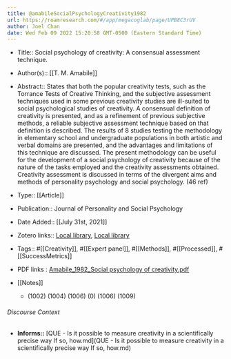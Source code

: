 ```yaml
---
title: @amabileSocialPsychologyCreativity1982
url: https://roamresearch.com/#/app/megacoglab/page/UPB8C3rUV
author: Joel Chan
date: Wed Feb 09 2022 15:20:58 GMT-0500 (Eastern Standard Time)
---
```


- Title:: Social psychology of creativity: A consensual assessment technique.
- Author(s):: [[T. M. Amabile]]
- Abstract:: States that both the popular creativity tests, such as the Torrance Tests of Creative Thinking, and the subjective assessment techniques used in some previous creativity studies are ill-suited to social psychological studies of creativity. A consensual definition of creativity is presented, and as a refinement of previous subjective methods, a reliable subjective assessment technique based on that definition is described. The results of 8 studies testing the methodology in elementary school and undergraduate populations in both artistic and verbal domains are presented, and the advantages and limitations of this technique are discussed. The present methodology can be useful for the development of a social psychology of creativity because of the nature of the tasks employed and the creativity assessments obtained. Creativity assessment is discussed in terms of the divergent aims and methods of personality psychology and social psychology. (46 ref)
- Type:: [[Article]]
- Publication:: Journal of Personality and Social Psychology
- Date Added:: [[July 31st, 2021]]
- Zotero links:: [Local library](zotero://select/groups/2451508/items/HNQRQN5M), [Local library](https://www.zotero.org/groups/2451508/items/HNQRQN5M)
- Tags:: #[[Creativity]], #[[Expert panel]], #[[Methods]], #[[Processed]], #[[SuccessMetrics]]
- PDF links : [Amabile_1982_Social psychology of creativity.pdf](zotero://open-pdf/groups/2451508/items/8JLYXZIK)
- [[Notes]]

    - (1002) (1004) (1006) (0) (1006) (1009)

###### Discourse Context

- **Informs::** [QUE - Is it possible to measure creativity in a scientifically precise way If so, how.md](QUE - Is it possible to measure creativity in a scientifically precise way If so, how.md)

